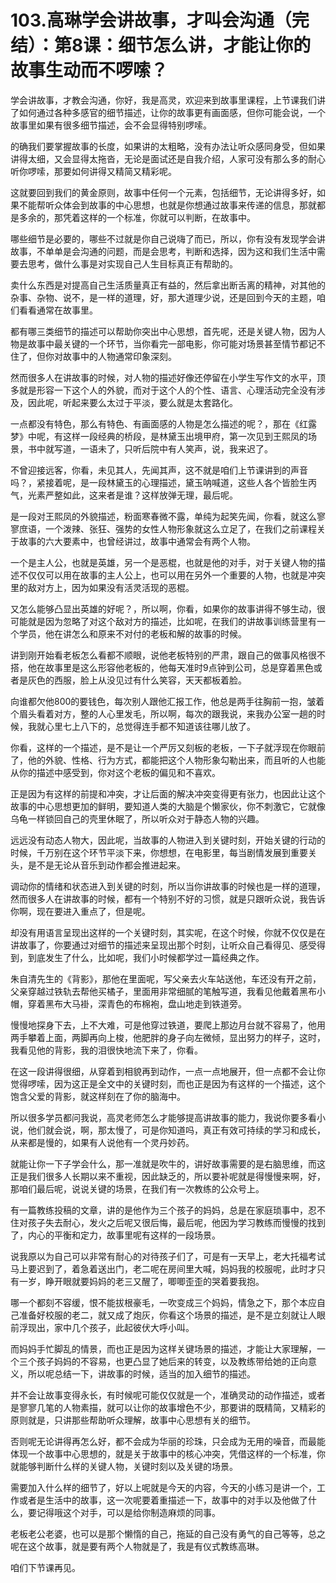 # 103.高琳学会讲故事，才叫会沟通（完结）：第8课：细节怎么讲，才能让你的故事生动而不啰嗦？

学会讲故事，才教会沟通，你好，我是高灵，欢迎来到故事里课程，上节课我们讲了如何通过各种多感官的细节描述，让你的故事更有画面感，但你可能会说，一个故事里如果有很多细节描述，会不会显得特别啰嗦。

的确我们要掌握故事的长度，如果讲的太粗略，没有办法让听众感同身受，但如果讲得太细，又会显得太拖沓，无论是面试还是自我介绍，人家可没有那么多的耐心听你啰嗦，那要如何讲得又精简又精彩呢。

这就要回到我们的黄金原则，故事中任何一个元素，包括细节，无论讲得多好，如果不能帮听众体会到故事的中心思想，也就是你想通过故事来传递的信息，那就都是多余的，那凭着这样的一个标准，你就可以判断，在故事中。

哪些细节是必要的，哪些不过就是你自己说嗨了而已，所以，你有没有发现学会讲故事，不单单是会沟通的问题，而是会思考，判断和选择，因为这和我们生活中需要去思考，做什么事是对实现自己人生目标真正有帮助的。

卖什么东西是对提高自己生活质量真正有益的，然后拿出断舌离的精神，对其他的杂事、杂物、说不，是一样的道理，好，那大道理少说，还是回到今天的主题，咱们看看通常在故事里。

都有哪三类细节的描述可以帮助你突出中心思想，首先呢，还是关键人物，因为人物是故事中最关键的一个环节，当你看完一部电影，你可能对场景甚至情节都记不住了，但你对故事中的人物通常印象深刻。

然而很多人在讲故事的时候，对人物的描述好像还停留在小学生写作文的水平，顶多就是形容一下这个人的外貌，而对于这个人的个性、语言、心理活动完全没有涉及，因此呢，听起来要么太过于平淡，要么就是太套路化。

一点都没有特色，那么有特色、有画面感的人物是怎么描述的呢？，那在《红露梦》中呢，有这样一段经典的桥段，是林黛玉出境甲府，第一次见到王熙凤的场景，书中就写道，一语未了，只听后院中有人笑声，说，我来迟了。

不曾迎接远客，你看，未见其人，先闻其声，这不就是咱们上节课讲到的声音吗？，紧接着呢，是一段林黛玉的心理描述，黛玉呐喊道，这些人各个皆脸生丙气，光素严整如此，这来者是谁？这样放弹无理，最后呢。

是一段对王熙凤的外貌描述，粉面寒春微不露，单纯为起笑先闻，你看，就这么寥寥庶语，一个泼辣、张狂、强势的女性人物形象就这么立足了，在我们之前课程关于故事的六大要素中，也曾经讲过，故事中通常会有两个人物。

一个是主人公，也就是英雄，另一个是恶棍，也就是他的对手，对于关键人物的描述不仅仅可以用在故事的主人公上，也可以用在另外一个重要的人物，也就是冲突里的敌对方上，因为如果没有活灵活现的恶棍。

又怎么能够凸显出英雄的好呢？，所以啊，你看，如果你的故事讲得不够生动，很可能就是因为忽略了对这个敌对方的描述，比如呢，在我们的讲故事训练营里有一个学员，他在讲怎么和原来不对付的老板和解的故事的时候。

讲到刚开始看老板怎么看都不顺眼，说他老板特别的严肃，跟自己的做事风格很不搭，他在故事里是这么形容他老板的，他每天准时9点钟到公司，总是穿着黑色或者是灰色的西服，脸上从没见过有什么笑容，天天都板着脸。

向谁都欠他800的要钱色，每次别人跟他汇报工作，他总是两手往胸前一抱，皱着个眉头看着对方，整的人心里发毛，所以啊，每次的跟我说，来我办公室一趟的时候，我就心里七上八下的，总觉得连手都不知道该往哪儿放了。

你看，这样的一个描述，是不是让一个严厉又刻板的老板，一下子就浮现在你眼前了，他的外貌、性格、行为方式，都能把这个人物形象勾勒出来，而且听的人也能从你的描述中感受到，你对这个老板的偏见和不喜欢。

正是因为有这样的前提和冲突，才让后面的解决冲突变得更有张力，也因此让这个故事的中心思想更加的鲜明，要知道人类的大脑是个懒家伙，你不刺激它，它就像乌龟一样锁回自己的壳里休眠了，所以听众对于静态人物的兴趣。

远远没有动态人物大，因此呢，当故事的人物进入到关键时刻，开始关键的行动的时候，千万别在这个环节平淡下来，你想想，在电影里，每当剧情发展到重要关头，是不是无论从音乐到动作都会推进起来。

调动你的情绪和状态进入到关键的时刻，所以当你讲故事的时候也是一样的道理，然而很多人在讲故事的时候，都有一个特别不好的习惯，就是只跟听众说，我告诉你啊，现在要进入重点了，但是呢。

却没有用语言呈现出这样的一个关键时刻，其实呢，在这个时候，你就不仅仅是在讲故事了，你要通过对细节的描述来呈现出那个时刻，让听众自己看得见、感受得到，到底发生了什么，比如呢，我们小时候都学过一篇经典之作。

朱自清先生的《背影》，那他在里面呢，写父亲去火车站送他，车还没有开之前，父亲穿越过铁轨去帮他买橘子，里面用非常细腻的笔触写道，我看见他戴着黑布小帽，穿着黑布大马褂，深青色的布棉袍，盘山地走到铁道旁。

慢慢地探身下去，上不大难，可是他穿过铁道，要爬上那边月台就不容易了，他用两手攀着上面，两脚再向上梭，他肥胖的身子向左微倾，显出努力的样子，这时，我看见他的背影，我的泪很快地流下来了，你看。

在这一段讲得很细，从穿着到相貌再到动作，一点一点地展开，但一点都不会让你觉得啰嗦，因为这正是全文中的关键时刻，而也正是因为有这样的一个描述，这个饱含父爱的背影，就这样刻在了你的脑海中。

所以很多学员都问我说，高灵老师怎么才能够提高讲故事的能力，我说你要多看小说，他们就会说，啊，那太慢了，可是你知道吗，真正有效可持续的学习和成长，从来都是慢的，如果有人说他有一个灵丹妙药。

就能让你一下子学会什么，那一准就是吹牛的，讲好故事需要的是右脑思维，而这正是我们很多人长期以来不重视，因此缺乏的，所以要补呢就是得慢慢来啊，好，那咱们最后呢，说说关键的场景，在我们有一次教练的公众号上。

有一篇教练投稿的文章，讲的是他作为三个孩子的妈妈，总是在家庭琐事中，忍不住对孩子失去耐心，发火之后呢又很后悔，最后呢，他因为学习教练而慢慢的找到了，内心的平衡和定力，故事里呢有这样的一段场景。

说我原以为自己可以非常有耐心的对待孩子们了，可是有一天早上，老大托福考试马上要迟到了，着急着送出门，老二呢在房间里大喊，妈妈我的校服呢，此时才只有一岁，睁开眼就要妈妈的老三又醒了，唧唧歪歪的哭着要我抱。

哪一个都刻不容缓，恨不能拔根豪毛，一吹变成三个妈妈，情急之下，那个本应自己准备好校服的老二，就又成了炮灰，你看这个场景的描述，是不是立刻就让人眼前浮现出，家中几个孩子，此起彼伏大呼小叫。

而妈妈手忙脚乱的情景，而也正是因为这样关键场景的描述，才能让大家理解，一个三个孩子妈妈的不容易，也更凸显了她后来的转变，以及教练带给她的正向意义，所以呢总结一下，讲故事的时候，适当的加入细节的描述。

并不会让故事变得永长，有时候呢可能仅仅就是一个，准确灵动的动作描述，或者是寥寥几笔的人物素描，就可以让你的故事增色不少，那要讲的既精简，又精彩的原则就是，只讲那些帮助听众理解，故事中心思想有关的细节。

否则呢无论讲得再怎么好，都不会成为华丽的珍珠，只会成为无用的噪音，而最能体现一个故事中心思想的，就是关于故事中的核心冲突，凭借这样的一个标准，你就能够判断什么样的关键人物，关键时刻以及关键的场景。

需要加入什么样的细节了，好以上呢就是今天的内容，今天的小练习是讲一个，工作或者是生活中的故事，这一次呢要着重描述一下，故事中的对手以及他做了什么，要记得哦这个对手，可以是给你制造麻烦的同事。

老板老公老婆，也可以是那个懒惰的自己，拖延的自己没有勇气的自己等等，总之呢在这个故事，就是要有两个人物就是了，我是有仪式教练高琳。

咱们下节课再见。